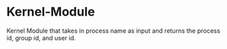 # Kernel-Module
Kernel Module that takes in process name as input and returns the process id, group id, and user id.
